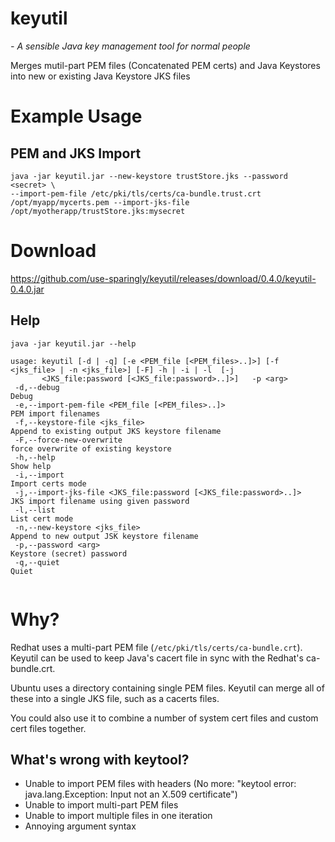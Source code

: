 keyutil
=======

*- A sensible Java key management tool for normal people*

Merges mutil-part PEM files (Concatenated PEM certs) and Java Keystores into new or existing Java Keystore JKS files

# Example Usage
## PEM and JKS Import

```
java -jar keyutil.jar --new-keystore trustStore.jks --password <secret> \
--import-pem-file /etc/pki/tls/certs/ca-bundle.trust.crt /opt/myapp/mycerts.pem --import-jks-file /opt/myotherapp/trustStore.jks:mysecret
```

# Download

https://github.com/use-sparingly/keyutil/releases/download/0.4.0/keyutil-0.4.0.jar

## Help

```
java -jar keyutil.jar --help

usage: keyutil [-d | -q] [-e <PEM_file [<PEM_files>..]>] [-f <jks_file> | -n <jks_file>] [-F] -h | -i | -l  [-j
       <JKS_file:password [<JKS_file:password>..]>]   -p <arg>
 -d,--debug                                                         Debug
 -e,--import-pem-file <PEM_file [<PEM_files>..]>                    PEM import filenames
 -f,--keystore-file <jks_file>                                      Append to existing output JKS keystore filename
 -F,--force-new-overwrite                                           force overwrite of existing keystore
 -h,--help                                                          Show help
 -i,--import                                                        Import certs mode
 -j,--import-jks-file <JKS_file:password [<JKS_file:password>..]>   JKS import filename using given password
 -l,--list                                                          List cert mode
 -n,--new-keystore <jks_file>                                       Append to new output JSK keystore filename
 -p,--password <arg>                                                Keystore (secret) password
 -q,--quiet                                                         Quiet
 
```

# Why?
Redhat uses a multi-part PEM file (`/etc/pki/tls/certs/ca-bundle.crt`). Keyutil can be used to keep Java's cacert file in sync with the Redhat's ca-bundle.crt.

Ubuntu uses a directory containing single PEM files. Keyutil can merge all of these into a single JKS file, such as a cacerts files.

You could also use it to combine a number of system cert files and custom cert files together.

## What's wrong with keytool?
* Unable to import PEM files with headers (No more: "keytool error: java.lang.Exception: Input not an X.509 certificate")
* Unable to import multi-part PEM files
* Unable to import multiple files in one iteration
* Annoying argument syntax
